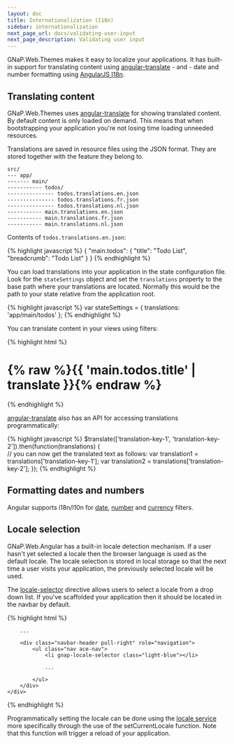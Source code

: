 ```yaml
---
layout: doc
title: Internationalization (I18n)
sidebar: internationalization
next_page_url: docs/validating-user-input
next_page_description: Validating user input
---
```


GNaP.Web.Themes makes it easy to localize your applications. It has built-in support for translating content using [angular-translate](http://angular-translate.github.io) - and - date and number formatting using [AngularJS I18n](https://docs.angularjs.org/guide/i18n).

## Translating content

GNaP.Web.Themes uses [angular-translate](http://angular-translate.github.io) for showing translated content. By default content is only loaded on demand. This means that when bootstrapping your application you're not losing time loading unneeded resources.

Translations are saved in resource files using the JSON format. They are stored together with the feature they belong to.

    src/
    --- app/
    ------- main/
    ----------- todos/
    --------------- todos.translations.en.json
    --------------- todos.translations.fr.json
    --------------- todos.translations.nl.json
    ----------- main.translations.en.json
    ----------- main.translations.fr.json
    ----------- main.translations.nl.json

Contents of `todos.translations.en.json`:

{% highlight javascript %}
{
    "main.todos":  {
        "title": "Todo List",
        "breadcrumb": "Todo List"
    }
}
{% endhighlight %}

You can load translations into your application in the state configuration file. Look for the `stateSettings` object and set the `translations` property to the base path where your translations are located. Normally this would be the path to your state relative from the application root.

{% highlight javascript %}
var stateSettings = {
    translations: 'app/main/todos'
};
{% endhighlight %}

You can translate content in your views using filters:

{% highlight html %}
<div class="page-header">
    <h1>
        {% raw %}{{ 'main.todos.title' | translate }}{% endraw %}
    </h1>
</div>
{% endhighlight %}

[angular-translate](http://angular-translate.github.io) also has an API for accessing translations programmatically:

{% highlight javascript %}
$translate(['translation-key-1', 'translation-key-2']).then(function(translations) {  
    // you can now get the translated text as follows:
    var translation1 = translations['translation-key-1'];
    var translation2 = translations['translation-key-2'];
});
{% endhighlight %}

## Formatting dates and numbers

Angular supports i18n/l10n for [date](https://docs.angularjs.org/api/ng/filter/date), [number](https://docs.angularjs.org/api/ng/filter/number) and [currency](https://docs.angularjs.org/api/ng/filter/currency) filters.

## Locale selection

GNaP.Web.Angular has a built-in locale detection mechanism. If a user hasn't yet selected a locale then the browser language is used as the default locale. The locale selection is stored in local storage so that the next time a user visits your application, the previously selected locale will be used.

The [locale-selector](https://github.com/infrabel/GNaP.Web.Themes/blob/ca95ab7f2cb55e7405c492bc43d43269eec9aac5/custom/gnap-angular/js/develop/gnap/locale-selector.directive.js) directive allows users to select a locale from a drop down list. If you've scaffolded your application then it should be located in the navbar by default.

{% highlight html %}
<div class="navbar navbar-default" id="navbar">
    <div class="navbar-container" id="navbar-container">

        ...

        <div class="navbar-header pull-right" role="navigation">
            <ul class="nav ace-nav">
                <li gnap-locale-selector class="light-blue"></li>

                ...

            </ul>
        </div>
    </div>
</div>
{% endhighlight %}

Programmatically setting the locale can be done using the [locale service](https://github.com/infrabel/GNaP.Web.Themes/blob/61ecd0a82c6156a8d995f6aea75e33c4c3e97bc7/custom/gnap-angular/js/develop/gnap/locale.service.js) more specifically through the use of the setCurrentLocale function. Note that this function will trigger a reload of your application.
